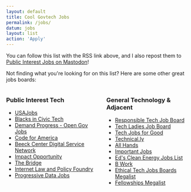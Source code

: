 ```yaml
---
layout: default
title: Cool Govtech Jobs
permalink: /jobs/
datum: jobs
layout: list
action: 'Apply'
---
```

You can follow this list with the RSS link above, and I also repost them to <a href="https://mastodon.publicinterest.town/@jobs">Public Interest Jobs on Mastodon</a>!

Not finding what you're looking for on this list? Here are some other great jobs boards:

<div class="columns">
  <section class="">
    <h3 class="title">Public Interest Tech</h3>
    <ul>
      <li><a href="https://www.usajobs.gov/">USAJobs</a></li>
      <li><a href="https://jobs.blacksincivictech.org/">Blacks in Civic Tech</a></li>
      <li><a href="https://twitter.com/opengovjobs">Demand Progress - Open Gov Jobs</a></li>
      <li><a href="https://civictechjobs.codeforamerica.org/">Code for America</a></li>
      <li><a href="https://airtable.com/shr94eNIRwETYYH4V/tbllb0ep4vRowx2Uj/viwJGUwYMfzsf5qGr">Beeck Center Digital Service Network</a></li>
      <li><a href="https://impactopportunity.org/jobs/">Impact Opportunity</a></li>
      <li><a href="https://jobs.thebridgework.com/">The Bridge</a></li>
      <li><a href="https://www.ilpfoundry.us/jobs/">Internet Law and Policy Foundry</a></li>
      <li><a href="https://www.progressivedatajobs.org/job-postings/">Progressive Data Jobs</a></li>
    </ul>
  </section>
  <section>
    <h3 class="title">General Technology & Adjacent</h3>
    <ul>
      <li><a href="https://alltechishuman.org/responsible-tech-job-board">Responsible Tech Job Board</a></li>
      <li><a href="https://members.hiretechladies.com/jobs">Tech Ladies Job Board</a></li>
      <li><a href="https://techjobsforgood.com/">Tech Jobs for Good</a></li>
      <li><a href="https://technical.ly/jobs/">Technical.ly</a></li>
      <li><a href="https://jobs.all-hands.us/jobs">All Hands</a></li>
      <li><a href="https://important-jobs.pallet.com/jobs">Important Jobs</a></li>
      <li><a href="https://edsjobslist.com/">Ed's Clean Energy Jobs List</a></li>
      <li><a href="https://www.bwork.com/candidate/job_search/quick/results?sort_field=post_date&sort_dir=desc">B Work</a></li>
      <li><a href="https://docs.google.com/spreadsheets/d/1dFVoF6f9VU5pjaGhyyvQaBN0n6ae-iLCtlvsO1N2jhA/edit#gid=0">Ethical Tech Jobs Boards Megalist</a></li>
      <li><a href="https://docs.google.com/spreadsheets/d/1VpYIEC7MhA_6VVORk5S9CDuccx_tEvFVefeDTilenXQ/edit#gid=0">Fellowships Megalist</a></li>
    </ul>
  </section>
</div>
